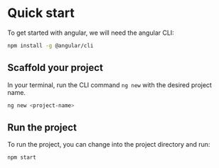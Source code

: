 # Quick start

To get started with angular, we will need the angular CLI:

```bash
npm install -g @angular/cli
```

## Scaffold your project

In your terminal, run the CLI command `ng new` with the desired project name.

```bash
ng new <project-name>
```

## Run the project

To run the project, you can change into the project directory and run:

```bash
npm start
```
